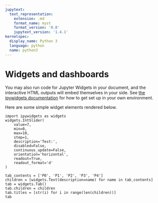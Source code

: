 ```yaml
---
jupytext:
  text_representation:
    extension: .md
    format_name: myst
    format_version: '0.8'
    jupytext_version: '1.4.1'
kernelspec:
  display_name: Python 3
  language: python
  name: python3
---
```


# Widgets and dashboards

You may also run code for Jupyter Widgets in your document, and the interactive HTML
outputs will embed themselves in your side. See [the ipywidgets documentation](https://ipywidgets.readthedocs.io/en/latest/user_install.html)
for how to get set up in your own environment.

Here are some simple widget elements rendered below.

```{code-cell} ipython3
import ipywidgets as widgets
widgets.IntSlider(
    value=7,
    min=0,
    max=10,
    step=1,
    description='Test:',
    disabled=False,
    continuous_update=False,
    orientation='horizontal',
    readout=True,
    readout_format='d'
)
```

```{code-cell} ipython3
tab_contents = ['P0', 'P1', 'P2', 'P3', 'P4']
children = [widgets.Text(description=name) for name in tab_contents]
tab = widgets.Tab()
tab.children = children
tab.titles = [str(i) for i in range(len(children))]
tab
```
